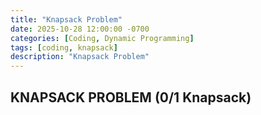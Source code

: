 ```yaml
---
title: "Knapsack Problem"
date: 2025-10-28 12:00:00 -0700
categories: [Coding, Dynamic Programming]
tags: [coding, knapsack]
description: "Knapsack Problem"
---
```


## KNAPSACK PROBLEM (0/1 Knapsack)
